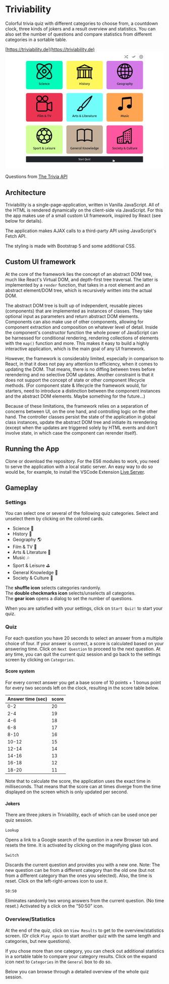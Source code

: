 # Triviability

Colorful trivia quiz with different categories to choose from, a countdown clock, three kinds of jokers and a result overview and statistics. You can also set the number of questions and compare statistics from different categories in a sortable table.

[https://triviability.de](https://triviability.de)   
![Screenshot](documentation/triviability-selection-menu.png)

Questions from [The Trivia API](https://the-trivia-api.com/)

## Architecture

Triviability is a single-page-application, written in Vanilla JavaScript. All of the HTML is rendered dynamically on the client-side via JavaScript. For this the app makes use of a small custom UI framework, inspired by React (see below for details).

The application makes AJAX calls to a third-party API using JavaScript's Fetch API.

The styling is made with Bootstrap 5 and some additional CSS.

## Custom UI framework

At the core of the framework lies the concept of an abstract DOM tree, much like React's Virtual DOM, and depth-first tree traversal. The latter is implemented by a `render` function, that takes in a root element and an abstract element/DOM tree, which is recursively written into the actual DOM.

The abstract DOM tree is built up of independent, reusable pieces (components) that are implemented as instances of classes. They take optional input as parameters and return abstract DOM elements. Components can also make use of other components, allowing for component extraction and composition on whatever level of detail. Inside the component's constructor function the whole power of JavaScript can be harnessed for conditional rendering, rendering collections of elements with the `map()` function and more. This makes it easy to build a highly interactive application, which is the main goal of any UI framework.

However, the framework is considerably limited, especially in comparison to React, in that it does not pay any attention to efficiency, when it comes to updating the DOM. That means, there is no diffing between trees before rerendering and no selective DOM updates. Another constraint is that it does not support the concept of state or other component lifecycle methods. (For component state & lifecycle the framework would, for starters, need to introduce a distinction between the component instances and the abstract DOM elements. Maybe something for the future...)

Because of these limitations, the framework relies on a separation of concerns between UI, on the one hand, and controlling logic on the other hand. The controller classes persist the state of the application in global class instances, update the abstract DOM tree and initiate its rerendering (except when the updates are triggered solely by HTML events and don't involve state, in which case the component can rerender itself).

## Running the App

Clone or download the repository. For the ES6 modules to work, you need to serve the application with a local static server. An easy way to do so would be, for example, to install the VSCode Extension [Live Server](https://marketplace.visualstudio.com/items?itemName=ritwickdey.LiveServer).

## Gameplay

### Settings

You can select one or several of the following quiz categories. Select and unselect them by clicking on the colored cards.

- Science :microscope:
- History :scroll:
- Geography :earth_americas:
- Film & TV :movie_camera:
- Arts & Literature :art:
- Music :notes:
- Sport & Leisure :golf:
- General Knowledge :book:
- Society & Culture :european_castle:

The **shuffle icon** selects categories randomly.  
The **double checkmarks icon** selects/unselects all categories.  
The **gear icon** opens a dialog to set the number of questions.

When you are satisfied with your settings, click on `Start Quiz!` to start your quiz.

### Quiz

For each question you have 20 seconds to select an answer from a multiple choice of four. If your answer is correct, a score is calculated based on your answering time. Click on `Next Question` to proceed to the next question. At any time, you can quit the current quiz session and go back to the settings screen by clicking on `Categories`.

#### Score system

For every correct answer you get a base score of 10 points + 1 bonus point for every two seconds left on the clock, resulting in the score table below.

| Answer time (sec) | score |
| --- | --- |
| 0-2 | 20 |
| 2-4 | 19 |
| 4-6 | 18 |
| 6-8 | 17 |
| 8-10 | 16 |
| 10-12 | 15 |
| 12-14 | 14 |
| 14-16 | 13 |
| 16-18 | 12 |
| 18-20 | 11 |

Note that to calculate the score, the application uses the exact time in milliseconds. That means that the score can at times diverge from the time displayed on the screen which is only updated per second.

#### Jokers

There are three jokers in Triviability, each of which can be used once per quiz session.

`Lookup`

Opens a link to a Google search of the question in a new Browser tab and resets the time. It is activated by clicking on the magnifying glass icon.

`Switch`

Discards the current question and provides you with a new one. Note: The new question can be from a different category than the old one (but not from a different category than the ones you selected). Also, the time is reset. Click on the left-right-arrows icon to use it.

`50:50`

Eliminates randomly two wrong answers from the current question. (No time reset.) Activated by a click on the "50:50" icon.

### Overview/Statistics

At the end of the quiz, click on `View Results` to get to the overview/statistics screen. (Or click `Play again` to start another quiz with the same length and categories, but new questions).

If you chose more than one category, you can check out additional statistics in a sortable table to compare your category results. Click on the expand icon next to `Categories` in the `General` box to do so.

Below you can browse through a detailed overview of the whole quiz session.